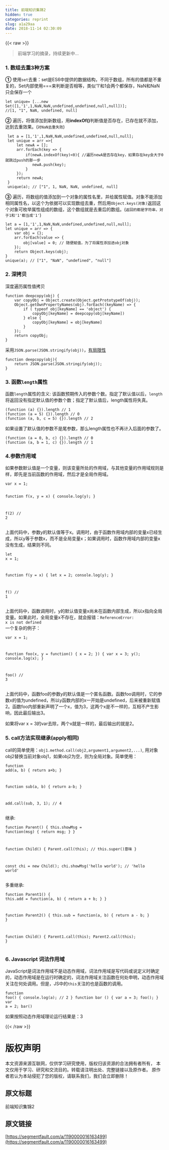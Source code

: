 ```yaml
---
title: 前端知识集锦2
hidden: true
categories: reprint
slug: a1a29aa
date: 2018-11-14 02:30:09
---
```


{{< raw >}}
<blockquote>&#x524D;&#x7AEF;&#x5B66;&#x4E60;&#x7684;&#x6458;&#x5F55;&#xFF0C;&#x6301;&#x7EED;&#x66F4;&#x65B0;&#x4E2D;...</blockquote><h3>1. &#x6570;&#x7EC4;&#x53BB;&#x91CD;3&#x79CD;&#x65B9;&#x6848;</h3><p><strong>&#x2460;</strong> &#x4F7F;&#x7528;<code>set</code>&#x53BB;&#x91CD;&#xFF1A;set&#x662F;ES6&#x4E2D;&#x63D0;&#x4F9B;&#x7684;&#x6570;&#x636E;&#x7ED3;&#x6784;&#xFF0C;&#x4E0D;&#x540C;&#x4E8E;&#x6570;&#x7EC4;&#xFF0C;&#x6240;&#x6709;&#x7684;&#x503C;&#x90FD;&#x662F;&#x4E0D;&#x91CD;&#x590D;&#x7684;&#xFF0C;Set&#x5185;&#x90E8;&#x4F7F;&#x7528;===&#x6765;&#x5224;&#x65AD;&#x662F;&#x5426;&#x76F8;&#x7B49;&#xFF0C;&#x7C7B;&#x4F3C;&apos;1&apos;&#x548C;1&#x4F1A;&#x4E24;&#x4E2A;&#x90FD;&#x4FDD;&#x5B58;&#xFF0C;NaN&#x548C;NaN&#x53EA;&#x4F1A;&#x4FDD;&#x5B58;&#x4E00;&#x4E2A;</p><pre><code>let unique= [...new Set([1,&apos;1&apos;,1,NaN,NaN,undefined,undefined,null,null])];
//[1, &quot;1&quot;, NaN, undefined, null]</code></pre><p><strong>&#x2461;</strong> &#x904D;&#x5386;&#xFF0C;&#x5C06;&#x503C;&#x6DFB;&#x52A0;&#x5230;&#x65B0;&#x6570;&#x7EC4;&#xFF0C;&#x7528;<strong>indexOf()</strong>&#x5224;&#x65AD;&#x503C;&#x662F;&#x5426;&#x5B58;&#x5728;&#xFF0C;&#x5DF2;&#x5B58;&#x5728;&#x5C31;&#x4E0D;&#x6DFB;&#x52A0;&#xFF0C;&#x8FBE;&#x5230;&#x53BB;&#x91CD;&#x6548;&#x679C;&#x3002;(<code>&#x5BF9;NaN&#x53BB;&#x91CD;&#x5931;&#x8D25;</code>)</p><pre><code> let a = [1,&apos;1&apos;,1,NaN,NaN,undefined,undefined,null,null];
 let unique = arr =&gt;{
     let newA = [];
     arr.forEach(key =&gt; {
         if(newA.indexOf(key)&lt;0){ //&#x904D;&#x5386;newA&#x662F;&#x5426;&#x5B58;&#x5728;key&#xFF0C;&#x5982;&#x679C;&#x5B58;&#x5728;key&#x4F1A;&#x5927;&#x4E8E;0&#x5C31;&#x8DF3;&#x8FC7;push&#x7684;&#x90A3;&#x4E00;&#x6B65;
            newA.push(key);
         }
     });
     return newA;
 }
 unique(a); // [&quot;1&quot;, 1, NaN, NaN, undefined, null]</code></pre><p><strong>&#x2462;</strong> &#x904D;&#x5386;&#xFF0C;&#x5C06;&#x6570;&#x7EC4;&#x7684;&#x503C;&#x6DFB;&#x52A0;&#x5230;&#x4E00;&#x4E2A;&#x5BF9;&#x8C61;&#x7684;&#x5C5E;&#x6027;&#x540D;&#x91CC;&#xFF0C;&#x5E76;&#x7ED9;&#x5C5E;&#x6027;&#x8D4B;&#x503C;&#x3002;&#x5BF9;&#x8C61;&#x4E0D;&#x80FD;&#x6DFB;&#x52A0;&#x76F8;&#x540C;&#x5C5E;&#x6027;&#x540D;&#xFF0C;&#x4EE5;&#x8FD9;&#x4E2A;&#x4E3A;&#x4F9D;&#x636E;&#x53EF;&#x4EE5;&#x5B9E;&#x73B0;&#x6570;&#x7EC4;&#x53BB;&#x91CD;&#xFF0C;&#x7136;&#x540E;&#x7528;<code>Object.keys(&#x5BF9;&#x8C61;)</code>&#x8FD4;&#x56DE;&#x8FD9;&#x4E2A;&#x5BF9;&#x8C61;&#x53EF;&#x679A;&#x4E3E;&#x5C5E;&#x6027;&#x7EC4;&#x6210;&#x7684;&#x6570;&#x7EC4;&#xFF0C;&#x8FD9;&#x4E2A;&#x6570;&#x7EC4;&#x5C31;&#x662F;&#x53BB;&#x91CD;&#x540E;&#x7684;&#x6570;&#x7EC4;&#x3002;(<code>&#x8FD4;&#x56DE;&#x7684;&#x90FD;&#x662F;&#x5B57;&#x7B26;&#x4E32;&#xFF0C;&#x5BF9;&#x4E8E;1&#x548C;&apos;1&apos;&#x90FD;&#x5F53;&#x6210;&apos;1&apos;</code>)</p><pre><code>let a = [1,&apos;1&apos;,1,NaN,NaN,undefined,undefined,null,null];
let unique = arr =&gt; {
    var obj = {};
    arr.forEach(value =&gt; {
        obj[value] = 0; // &#x968F;&#x4FBF;&#x8D4B;&#x503C;&#xFF0C;&#x4E3A;&#x4E86;&#x5C06;&#x5C5E;&#x6027;&#x6DFB;&#x52A0;&#x8FDB;obj&#x5BF9;&#x8C61;
    });
    return Object.keys(obj);
}
unique(a); // [&quot;1&quot;, &quot;NaN&quot;, &quot;undefined&quot;, &quot;null&quot;]</code></pre><h3>2. &#x6DF1;&#x62F7;&#x8D1D;</h3><p>&#x6DF1;&#x5EA6;&#x904D;&#x5386;&#x5C5E;&#x6027;&#x503C;&#x62F7;&#x8D1D;</p><pre><code>function deepcopy(obj) {
    var copyObj = Object.create(Object.getPrototypeOf(obj));
    Object.getOwnPropertyNames(obj).forEach((keyName) =&gt; {
        if ( typeof obj[keyName] == &apos;object&apos;) {
            copyObj[keyName] = deepcopy(obj[keyName])
        } else {
            copyObj[keyName] = obj[keyName]
        } 
    });
    return copyObj;
}</code></pre><p>&#x91C7;&#x7528;<code>JSON.parse(JSON.stringify(obj))</code>&#xFF0C;<a href="https://www.zhihu.com/question/52965788" rel="nofollow noreferrer">&#x6709;&#x5C40;&#x9650;&#x6027;</a></p><pre><code>function deepcopy(obj){
    return JSON.parse(JSON.stringify(obj));
}</code></pre><h3>3. &#x51FD;&#x6570;<code>length</code>&#x5C5E;&#x6027;</h3><p>&#x51FD;&#x6570;<code>length</code>&#x5C5E;&#x6027;&#x7684;&#x542B;&#x4E49;: &#x8BE5;&#x51FD;&#x6570;&#x9884;&#x671F;&#x4F20;&#x5165;&#x7684;&#x53C2;&#x6570;&#x4E2A;&#x6570;&#x3002;&#x6307;&#x5B9A;&#x4E86;&#x9ED8;&#x8BA4;&#x503C;&#x4EE5;&#x540E;&#xFF0C;<code>length</code>&#x5C06;&#x8FD4;&#x56DE;&#x6CA1;&#x6709;&#x6307;&#x5B9A;&#x9ED8;&#x8BA4;&#x503C;&#x7684;&#x53C2;&#x6570;&#x4E2A;&#x6570;&#xFF1B;&#x6307;&#x5B9A;&#x4E86;&#x9ED8;&#x8BA4;&#x503C;&#x540E;&#xFF0C;length&#x5C5E;&#x6027;&#x5C06;&#x5931;&#x771F;&#x3002;</p><pre><code>(function (a) {}).length // 1
(function (a = 5) {}).length // 0
(function (a, b, c = 5) {}).length // 2</code></pre><p>&#x5982;&#x679C;&#x8BBE;&#x7F6E;&#x4E86;&#x9ED8;&#x8BA4;&#x503C;&#x7684;&#x53C2;&#x6570;&#x4E0D;&#x662F;&#x5C3E;&#x53C2;&#x6570;&#xFF0C;&#x90A3;&#x4E48;length&#x5C5E;&#x6027;&#x4E5F;&#x4E0D;&#x518D;&#x8BA1;&#x5165;&#x540E;&#x9762;&#x7684;&#x53C2;&#x6570;&#x4E86;&#x3002;</p><pre><code>(function (a = 0, b, c) {}).length // 0
(function (a, b = 1, c) {}).length // 1</code></pre><h3>4.&#x53C2;&#x6570;&#x4F5C;&#x7528;&#x57DF;</h3><p>&#x5982;&#x679C;&#x53C2;&#x6570;&#x9ED8;&#x8BA4;&#x503C;&#x662F;&#x4E00;&#x4E2A;&#x53D8;&#x91CF;&#xFF0C;&#x5219;&#x8BE5;&#x53D8;&#x91CF;&#x6240;&#x5904;&#x7684;&#x4F5C;&#x7528;&#x57DF;&#xFF0C;&#x4E0E;&#x5176;&#x4ED6;&#x53D8;&#x91CF;&#x7684;&#x4F5C;&#x7528;&#x57DF;&#x89C4;&#x5219;&#x662F;&#x6837;&#xFF0C;&#x5373;&#x5148;&#x662F;&#x5F53;&#x524D;&#x51FD;&#x6570;&#x7684;&#x4F5C;&#x7528;&#x57DF;&#xFF0C;&#x7136;&#x540E;&#x624D;&#x662F;&#x5168;&#x5C40;&#x4F5C;&#x7528;&#x57DF;&#x3002;</p><pre><code>var x = 1;

function f(x, y = x) {
  console.log(y);
}

f(2) // 2</code></pre><p>&#x4E0A;&#x9762;&#x4EE3;&#x7801;&#x4E2D;&#xFF0C;&#x53C2;&#x6570;y&#x7684;&#x9ED8;&#x8BA4;&#x503C;&#x7B49;&#x4E8E;x&#x3002;&#x8C03;&#x7528;&#x65F6;&#xFF0C;&#x7531;&#x4E8E;&#x51FD;&#x6570;&#x4F5C;&#x7528;&#x57DF;&#x5185;&#x90E8;&#x7684;&#x53D8;&#x91CF;x&#x5DF2;&#x7ECF;&#x751F;&#x6210;&#xFF0C;&#x6240;&#x4EE5;y&#x7B49;&#x4E8E;&#x53C2;&#x6570;x&#xFF0C;&#x800C;&#x4E0D;&#x662F;&#x5168;&#x5C40;&#x53D8;&#x91CF;x&#xFF1B;&#x5982;&#x679C;&#x8C03;&#x7528;&#x65F6;&#xFF0C;&#x51FD;&#x6570;&#x4F5C;&#x7528;&#x57DF;&#x5185;&#x90E8;&#x7684;&#x53D8;&#x91CF;x&#x6CA1;&#x6709;&#x751F;&#x6210;&#xFF0C;&#x7ED3;&#x679C;&#x5219;&#x4E0D;&#x540C;&#x3002;</p><pre><code>let x = 1;

function f(y = x) {
  let x = 2;
  console.log(y);
}

f() // 1</code></pre><p>&#x4E0A;&#x9762;&#x4EE3;&#x7801;&#x4E2D;&#xFF0C;&#x51FD;&#x6570;&#x8C03;&#x7528;&#x65F6;&#xFF0C;y&#x7684;&#x9ED8;&#x8BA4;&#x503C;&#x53D8;&#x91CF;x&#x5C1A;&#x672A;&#x5728;&#x51FD;&#x6570;&#x5185;&#x90E8;&#x751F;&#x6210;&#xFF0C;&#x6240;&#x4EE5;x&#x6307;&#x5411;&#x5168;&#x5C40;&#x53D8;&#x91CF;&#x3002;&#x5982;&#x679C;&#x6B64;&#x65F6;&#xFF0C;&#x5168;&#x5C40;&#x53D8;&#x91CF;x&#x4E0D;&#x5B58;&#x5728;&#xFF0C;&#x5C31;&#x4F1A;&#x62A5;&#x9519;&#xFF1A;<code>ReferenceError: x is not defined</code><br>&#x4E00;&#x4E2A;&#x590D;&#x6742;&#x7684;&#x4F8B;&#x5B50;&#xFF1A;</p><pre><code>var x = 1;

function foo(x, y = function() { x = 2; }) {
  var x = 3;
  y();
  console.log(x);
}

foo() // 3</code></pre><p>&#x4E0A;&#x9762;&#x4EE3;&#x7801;&#x4E2D;&#xFF0C;&#x51FD;&#x6570;foo&#x7684;&#x53C2;&#x6570;y&#x7684;&#x9ED8;&#x8BA4;&#x503C;&#x662F;&#x4E00;&#x4E2A;&#x533F;&#x540D;&#x51FD;&#x6570;&#x3002;&#x51FD;&#x6570;foo&#x8C03;&#x7528;&#x65F6;&#xFF0C;&#x5B83;&#x7684;&#x53C2;&#x6570;x&#x7684;&#x503C;&#x4E3A;undefined&#xFF0C;&#x6240;&#x4EE5;y&#x51FD;&#x6570;&#x5185;&#x90E8;&#x7684;x&#x4E00;&#x5F00;&#x59CB;&#x662F;undefined&#xFF0C;&#x540E;&#x6765;&#x88AB;&#x91CD;&#x65B0;&#x8D4B;&#x503C;2&#x3002;&#x51FD;&#x6570;foo&#x5185;&#x90E8;&#x91CD;&#x65B0;&#x58F0;&#x660E;&#x4E86;&#x4E00;&#x4E2A;x&#xFF0C;&#x503C;&#x4E3A;3&#xFF0C;&#x8FD9;&#x4E24;&#x4E2A;x&#x662F;&#x4E0D;&#x4E00;&#x6837;&#x7684;&#xFF0C;&#x4E92;&#x76F8;&#x4E0D;&#x4EA7;&#x751F;&#x5F71;&#x54CD;&#xFF0C;&#x56E0;&#x6B64;&#x6700;&#x540E;&#x8F93;&#x51FA;3&#x3002;</p><p>&#x5982;&#x679C;&#x5C06;var x = 3&#x7684;var&#x53BB;&#x9664;&#xFF0C;&#x4E24;&#x4E2A;x&#x5C31;&#x662F;&#x4E00;&#x6837;&#x7684;&#xFF0C;&#x6700;&#x540E;&#x8F93;&#x51FA;&#x7684;&#x5C31;&#x662F;2&#x3002;</p><h3>5. call&#x65B9;&#x6CD5;&#x5B9E;&#x73B0;&#x7EE7;&#x627F;(apply&#x76F8;&#x540C;)</h3><p>call&#x7684;&#x7B80;&#x5355;&#x4F7F;&#x7528;&#xFF1A;<code>obj1.method.call(obj2,argument1,argument2,...)</code>, &#x7528;&#x5BF9;&#x8C61;obj2&#x66FF;&#x6362;&#x5F53;&#x524D;&#x5BF9;&#x8C61;obj1&#xFF0C;&#x5982;&#x679C;obj2&#x4E3A;&#x7A7A;&#xFF0C;&#x5219;&#x4E3A;&#x5168;&#x5C40;&#x5BF9;&#x8C61;&#x3002;&#x7B80;&#x5355;&#x4F7F;&#x7528;&#xFF1A;</p><pre><code>function add(a, b) { return a+b; }

function sub(a, b) { return a-b; }

add.call(sub, 3, 1);  // 4
</code></pre><p>&#x7EE7;&#x627F;:</p><pre><code>function Parent() {
    this.showMsg = function(msg) {
        return msg;
    }
}

function Child() {
    Parent.call(this);    // this.super()&#x610F;&#x5473;
}

const chi = new Child();
chi.showMsg(&apos;hello world&apos;);   // &apos;hello world&apos;</code></pre><p>&#x591A;&#x91CD;&#x7EE7;&#x627F;:</p><pre><code>function Parent1() {
    this.add = function(a, b) {
        return a + b;
    }
}

function Parent2() {
    this.sub = function(a, b) {
        return a - b;
    }
}

function Child() {
    Parent1.call(this);
    Parent2.call(this);
}</code></pre><h3>6. Javascript &#x8BCD;&#x6CD5;&#x4F5C;&#x7528;&#x57DF;</h3><p>JavaScript&#x662F;&#x8BCD;&#x6CD5;&#x4F5C;&#x7528;&#x57DF;&#x4E0D;&#x662F;&#x52A8;&#x6001;&#x4F5C;&#x7528;&#x57DF;&#xFF0C;&#x8BCD;&#x6CD5;&#x4F5C;&#x7528;&#x57DF;&#x662F;&#x5199;&#x4EE3;&#x7801;&#x6216;&#x8BF4;&#x5B9A;&#x4E49;&#x65F6;&#x786E;&#x5B9A;&#x7684;&#xFF0C;&#x52A8;&#x6001;&#x4F5C;&#x7528;&#x57DF;&#x662F;&#x5728;&#x8FD0;&#x884C;&#x65F6;&#x786E;&#x5B9A;&#x7684;&#xFF0C;&#x8BCD;&#x6CD5;&#x4F5C;&#x7528;&#x57DF;&#x5173;&#x6CE8;&#x51FD;&#x6570;&#x5728;&#x4F55;&#x5904;&#x7533;&#x660E;&#xFF0C;&#x52A8;&#x6001;&#x4F5C;&#x7528;&#x57DF;&#x5173;&#x6CE8;&#x5728;&#x4F55;&#x5904;&#x8C03;&#x7528;&#x3002;&#x4F46;&#x662F;&#xFF0C;JS&#x4E2D;&#x7684;<code>this</code>&#x5173;&#x6CE8;&#x7684;&#x4E5F;&#x662F;&#x51FD;&#x6570;&#x7684;&#x8C03;&#x7528;&#x3002;</p><pre><code>function foo() {
    console.log(a);   // 2
}
function bar () {
    var a = 3;
    foo();
}
var a = 2;
bar()</code></pre><p>&#x5982;&#x679C;&#x6309;&#x7167;&#x52A8;&#x6001;&#x4F5C;&#x7528;&#x57DF;&#x7406;&#x8BBA;&#x8FD0;&#x884C;&#x7ED3;&#x679C;&#x662F;&#xFF1A;3</p>
{{< /raw >}}

# 版权声明
本文资源来源互联网，仅供学习研究使用，版权归该资源的合法拥有者所有，
本文仅用于学习、研究和交流目的。转载请注明出处、完整链接以及原作者。
原作者若认为本站侵犯了您的版权，请联系我们，我们会立即删除！

## 原文标题
前端知识集锦2

## 原文链接
[https://segmentfault.com/a/1190000016163499](https://segmentfault.com/a/1190000016163499)

